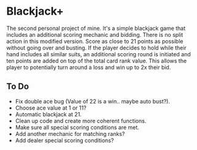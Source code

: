 # Blackjack+

The second personal project of mine. It's a simple blackjack game that includes an additional scoring mechanic and bidding. There is no split action in this modified version. Score as close to 21 points as possible without going over and busting. If the player decides to hold while their hand includes all similar suits, an additional scoring round is initiated and ten points are added on top of the total card rank value. This allows the player to potentially turn around a loss and win up to 2x their bid.


## **To Do**

- Fix double ace bug (Value of 22 is a win.. maybe auto bust?).
- Choose ace value at 1 or 11?
- Automatic blackjack at 21.
- Clean up code and create more coherent functions.
- Make sure all special scoring conditions are met.
- Add another mechanic for matching ranks?
- Add dealer special scoring conditions?
